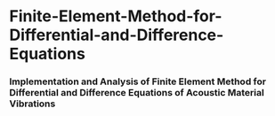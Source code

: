 # Finite-Element-Method-for-Differential-and-Difference-Equations

### Implementation and Analysis of Finite Element Method for Differential and Difference Equations of Acoustic Material Vibrations 
